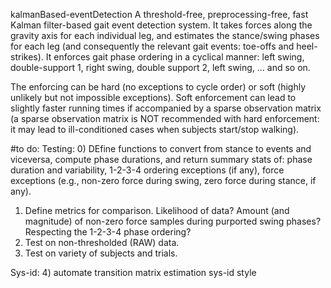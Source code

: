 kalmanBased-eventDetection
A threshold-free, preprocessing-free, fast Kalman filter-based gait event detection system. 
It takes forces along the gravity axis for each individual leg, and estimates the stance/swing phases for each leg (and consequently the relevant gait events: toe-offs and heel-strikes). It enforces gait phase ordering in a cyclical manner: left swing, double-support 1, right swing, double support 2, left swing, ... and so on. 

The enforcing can be hard (no exceptions to cycle order) or soft (highly unlikely but not impossible exceptions). Soft enforcement can lead to slightly faster running times if accompanied by a sparse observation matrix (a sparse observation matrix is NOT recommended with hard enforcement: it may lead to ill-conditioned cases when subjects start/stop walking).

#to do:
Testing:
0) DEfine functions to convert from stance to events and viceversa, compute phase durations, and return summary stats of: phase duration and variability, 1-2-3-4 ordering exceptions (if any), force exceptions (e.g., non-zero force during swing, zero force during stance, if any).
1) Define metrics for comparison. Likelihood of data? Amount (and magnitude) of non-zero force samples during purported swing phases? Respecting the 1-2-3-4 phase ordering?
2) Test on non-thresholded (RAW) data.
3) Test on variety of subjects and trials.

Sys-id:
4) automate transition matrix estimation sys-id style


